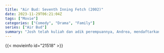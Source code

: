 ```yaml
---
title: "Air Bud: Seventh Inning Fetch (2002)"
date: 2023-11-29T06:21:04Z
tags: ["Movie"]
categories: ["Comedy", "Drama", "Family"]
series: ["Air Bud"]
summary: "Josh telah kuliah dan adik perempuannya, Andrea, mendaftarkan anjing mereka, Buddy, ke dalam tim bisbolnya tepat saat anak-anak anjing Buddy diculik oleh Rocky the Raccoon."
---
```


<mux-player stream-type="on-demand"
src="https://kp3d-my.sharepoint.com/personal/ryoo_kp3d_onmicrosoft_com/_layouts/15/download.aspx?share=Ea9CHrMWk89FuqoORJFzIzwBwwuAVKFKYqoLZX62oAIDJw" prefer-playback="mse" controls>

</mux-player>


{{< movieinfo id="21518" >}}

<script src="https://cdn.jsdelivr.net/npm/@mux/mux-player"></script>

 <script type="application/ld+json ">
{
"@context": "https://schema.org/",
"@type": "VideoObject",
"name": "Air Bud: Seventh Inning Fetch (2002)",
"contentUrl": "https://stream.mux.com/RITQGmIAJ52y75VQjOE02b7ZBFB01E0200UhyXnVpCYXxFU.m3u8",
"thumbnailUrl": "https://www.themoviedb.org/t/p/original/yAbNQSaYyKu9U6m7MmX7W2CBhhf.jpg?width=314&fit_mode=preserve&time=25",
"uploadDate": "2023-11-29T06:21:04Z",
}

</script>
